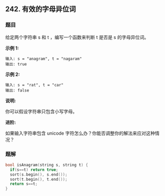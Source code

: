 ## 242. 有效的字母异位词

### 题目

给定两个字符串 s 和 t ，编写一个函数来判断 t 是否是 s 的字母异位词。

**示例 1:**

```
输入: s = "anagram", t = "nagaram"
输出: true
```

**示例 2:**

```
输入: s = "rat", t = "car"
输出: false
```

**说明:**

你可以假设字符串只包含小写字母。

**进阶:**

如果输入字符串包含 unicode 字符怎么办？你能否调整你的解法来应对这种情况？

### 题解

```cpp
bool isAnagram(string s, string t) {
  if(s==t) return true;
  sort(s.begin(), s.end());
  sort(t.begin(), t.end());
  return s==t;
}
```